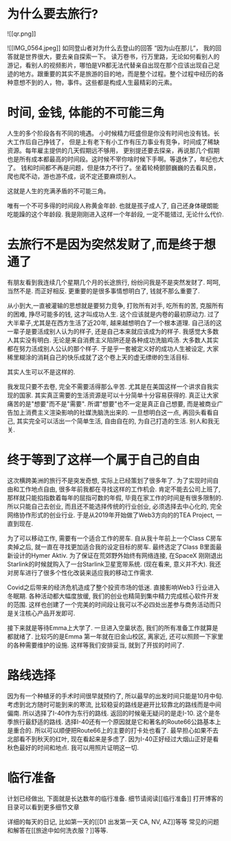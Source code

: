 # 为什么要去旅行?
![[qr.png]]

![[IMG_0564.jpeg]]
如同登山者对为什么去登山的回答 “因为山在那儿“， 我的回答就是世界很大，要去亲自探索一下。
读万卷书，行万里路，无论如何看别人的游记，看别人的视频影片，哪怕是VR都无法代替亲自出现在那个应该出现自己足迹的地方。跟重要的其实不是旅游的目的地，而是整个过程。整个过程中经历的各种意想不到的人，物，事件。这些都是构成人生最精彩的元素。
# 时间, 金钱, 体能的不可能三角

人生的多个阶段各有不同的境遇。 小时候精力旺盛但是你没有时间也没有钱。长大工作后自己挣钱了， 但是上有老下有小工作有压力事业有竞争，时间成了稀缺资源。每年雇主提供的几天假期远不够用， 更别提还要去探亲，再说那几个假期也是所有成本都最高的时间段。这时候不宰你啥时候下手啊。等退休了，年纪也大了。 钱和时间都不再是问题，但是体力不行了。坐着轮椅颤颤巍巍的去看风景，爬也爬不动，游也游不成，说不定还要麻烦别人。

这就是人生的充满矛盾的不可能三角。

唯有一个不可多得的时间段人称黄金年龄. 也就是孩子成人了, 自己还身体硬朗能吃能躁的这个年龄段. 我是刚刚进入这样一个年龄段, 一定不能错过, 无论什么代价. 
# 去旅行不是因为突然发财了,而是终于想通了

有朋友看到我连续几个星期几个月的长途旅行, 纷纷问我是不是突然发财了. 呵呵, 当然不是. 而正好相反. 更重要的是很多事情想明白了, 钱就不那么重要了.

从小到大,一直被灌输的思想就是要努力竞争, 打败所有对手, 吃所有的苦, 克服所有的困难, 挣尽可能多的钱, 这才叫成功人生. 这个应该就是内卷的最初原动力. 过了大半辈子,尤其是在西方生活了近20年, 越来越想明白了一个根本道理. 自己活的这一辈子是要活成别人认为的样子, 还是自己本来就应该成为的样子. 我感觉大多数人其实没有明白. 无论是来自消费主义陷阱还是各种成功洗脑鸡汤. 大多数人其实都在努力活成别人公认的那个样子. 于是乎一套被定义好的成功人生被设定, 大家稀里糊涂的消耗自己的快乐成就了这个卷上天的虚无缥缈的生活目标. 

其实人生可以不是这样的. 

我发现只要不去卷, 完全不需要活得那么辛苦. 尤其是在美国这样一个讲求自我实现的国家. 其实真正需要的生活资源是可以十分简单十分容易获得的. 真正让大家痛苦的是"想要"而不是"需要". 所谓"想要"也不一定是真正自己想要, 而是被商业广告加上消费主义渲染影响的社媒洗脑洗出来的. 一旦想明白这一点, 再回头看看自己, 其实完全可以活出一个简单生活, 自由自在的, 为自己打造的生活. 别人和我无关.

# 终于等到了这样一个属于自己的自由

这次横跨美洲的旅行不是突发奇想, 实际上已经策划了很多年了. 为了实现时间自由和工作地点自由, 很多年前我都在寻找这样的工作机会. 肯定不能去公司上班了, 那样就只能掐指数着每年的屈指可数的年假, 毕竟在家工作的时间是有很多限制的. 所以只能自己去创业, 而且还不能选择传统的行业创业, 必须选择去中心化的, 完全网络协作形式的创业行业. 于是从2019年开始做了Web3方向的的TEA Project, 一直到现在.  

为了可以移动工作, 需要有一个适合工作的房车. 自从我十年前上一个Class C房车卖掉之后, 就一直在寻找更加适合我的设定目标的房车. 最终选定了Class B里面最新设计的Hymer Aktiv. 为了保证在荒郊野外始终有网络连接, 在SpaceX 刚刚退出Starlink的时候就购入了一台Starlink卫星宽带系统. (现在看来, 意义并不大). 我还对房车进行了很多个性化改装来适应我的移动工作需求. 

Covid之后带来的经济危机造成了整个投资市场的低迷. 直接影响Web3 行业进入冬眠期. 各种活动都大幅度放缓, 我们的创业也精简到集中精力完成核心软件开发的范围. 这样也创建了一个完美的时间段让我可以不必四处出差参与商务活动而只是关注核心产品开发即可. 

接下来就是等待Emma上大学了. 一旦进入空巢状态, 我们的所有准备工作就算是都就绪了. 比较巧的是Emma 第一年就在旧金山校区, 离家近, 还可以照顾一下家里的各种需要维护的设施. 这样等我们安排妥当, 就到了开拔的时间了.

# 路线选择

因为有一个种植牙的手术时间很早就预约了, 所以最早的出发时间只能是10月中旬. 考虑到北方随时可能到来的寒流, 比较稳妥的路线是避开比较靠北的路线而是中间偏南. 所以选择了I-40作为东行的路线. 返回的时候毫无疑问的是走I-10. 这个是冬季旅行最舒适的路线. 选择I-40还有一个原因就是它和著名的Route66公路基本上是重合的. 所以可以顺便把Route66上的主要的打卡处也看了. 最早担心如果不去北部看不到秋天的红叶, 现在看起来是多虑了. 因为I-40正好经过大烟山正好是看秋色最好的时间和地点. 我可以用照片证明这一切.

# 临行准备

计划已经做出, 下面就是长达数年的临行准备. 细节请阅读[[临行准备]]
打开博客的目录可以看到更多细节文章

详细的每天的日记, 比如第一天的[[D1 出发第一天 CA, NV, AZ]]等等
常见的问题和解答在[[旅途中如何洗衣服？]]等等.




